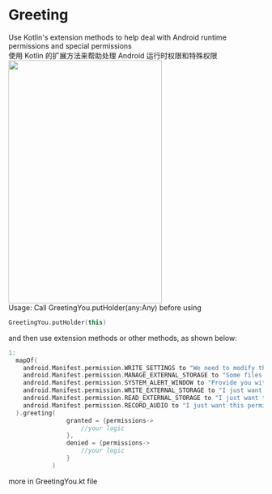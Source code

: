 # Greeting
Use Kotlin's extension methods to help deal with Android runtime permissions and special permissions
<br>
使用 Kotlin 的扩展方法来帮助处理 Android 运行时权限和特殊权限
<br>
<img src="https://i.loli.net/2021/07/31/G6p8UiFcZKwrgBe.png" width="303" height="480"/>
<br>
Usage:
Call GreetingYou.putHolder(any:Any)  before using
```kotlin
GreetingYou.putHolder(this) 
```
and then use extension methods or other methods, as shown below:

```kotlin
1:
  mapOf(
    android.Manifest.permission.WRITE_SETTINGS to "We need to modify the brightness",
    android.Manifest.permission.MANAGE_EXTERNAL_STORAGE to "Some files need to be placed in external storage space but cannot be placed in a specific location",
    android.Manifest.permission.SYSTEM_ALERT_WINDOW to "Provide you with a picture-in-picture effect",
    android.Manifest.permission.WRITE_EXTERNAL_STORAGE to "I just want this permission!",
    android.Manifest.permission.READ_EXTERNAL_STORAGE to "I just want this permission!",
    android.Manifest.permission.RECORD_AUDIO to "I just want this permission!"
  ).greeting(
                granted = {permissions->
                    //your logic
                },
                denied = {permissions->
                    //your logic
                }
            )
```
more in GreetingYou.kt file
